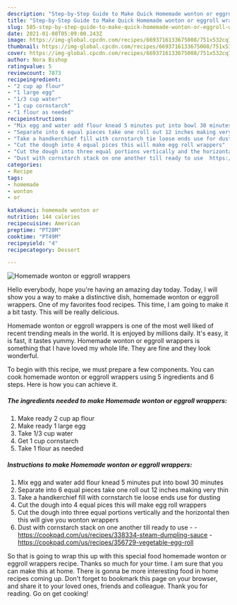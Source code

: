 ```yaml
---
description: "Step-by-Step Guide to Make Quick Homemade wonton or eggroll wrappers"
title: "Step-by-Step Guide to Make Quick Homemade wonton or eggroll wrappers"
slug: 585-step-by-step-guide-to-make-quick-homemade-wonton-or-eggroll-wrappers
date: 2021-01-08T05:09:00.243Z
image: https://img-global.cpcdn.com/recipes/6693716133675008/751x532cq70/homemade-wonton-or-eggroll-wrappers-recipe-main-photo.jpg
thumbnail: https://img-global.cpcdn.com/recipes/6693716133675008/751x532cq70/homemade-wonton-or-eggroll-wrappers-recipe-main-photo.jpg
cover: https://img-global.cpcdn.com/recipes/6693716133675008/751x532cq70/homemade-wonton-or-eggroll-wrappers-recipe-main-photo.jpg
author: Nora Bishop
ratingvalue: 5
reviewcount: 7873
recipeingredient:
- "2 cup ap flour"
- "1 large egg"
- "1/3 cup water"
- "1 cup cornstarch"
- "1 flour as needed"
recipeinstructions:
- "Mix egg and water add flour knead 5 minutes put into bowl 30 minutes"
- "Separate into 6 equal pieces take one roll out 12 inches making very thin"
- "Take a handkerchief fill with cornstarch tie loose ends use for dusting"
- "Cut the dough into 4 equal pices this will make egg roll wrappers"
- "Cut the dough into three equal portions vertically and the horizontal then this will give you wonton wrappers"
- "Dust with cornstarch stack on one another till ready to use  https://cookpad.com/us/recipes/338334-steam-dumpling-sauce https://cookpad.com/us/recipes/356729-vegetable-egg-roll"
categories:
- Recipe
tags:
- homemade
- wonton
- or

katakunci: homemade wonton or 
nutrition: 144 calories
recipecuisine: American
preptime: "PT28M"
cooktime: "PT49M"
recipeyield: "4"
recipecategory: Dessert

---
```



![Homemade wonton or eggroll wrappers](https://img-global.cpcdn.com/recipes/6693716133675008/751x532cq70/homemade-wonton-or-eggroll-wrappers-recipe-main-photo.jpg)

Hello everybody, hope you're having an amazing day today. Today, I will show you a way to make a distinctive dish, homemade wonton or eggroll wrappers. One of my favorites food recipes. This time, I am going to make it a bit tasty. This will be really delicious.

Homemade wonton or eggroll wrappers is one of the most well liked of recent trending meals in the world. It is enjoyed by millions daily. It's easy, it is fast, it tastes yummy. Homemade wonton or eggroll wrappers is something that I have loved my whole life. They are fine and they look wonderful.




To begin with this recipe, we must prepare a few components. You can cook homemade wonton or eggroll wrappers using 5 ingredients and 6 steps. Here is how you can achieve it.

<!--inarticleads1-->

##### The ingredients needed to make Homemade wonton or eggroll wrappers:

1. Make ready 2 cup ap flour
1. Make ready 1 large egg
1. Take 1/3 cup water
1. Get 1 cup cornstarch
1. Take 1 flour as needed




<!--inarticleads2-->

##### Instructions to make Homemade wonton or eggroll wrappers:

1. Mix egg and water add flour knead 5 minutes put into bowl 30 minutes
1. Separate into 6 equal pieces take one roll out 12 inches making very thin
1. Take a handkerchief fill with cornstarch tie loose ends use for dusting
1. Cut the dough into 4 equal pices this will make egg roll wrappers
1. Cut the dough into three equal portions vertically and the horizontal then this will give you wonton wrappers
1. Dust with cornstarch stack on one another till ready to use -  - https://cookpad.com/us/recipes/338334-steam-dumpling-sauce - https://cookpad.com/us/recipes/356729-vegetable-egg-roll




So that is going to wrap this up with this special food homemade wonton or eggroll wrappers recipe. Thanks so much for your time. I am sure that you can make this at home. There is gonna be more interesting food in home recipes coming up. Don't forget to bookmark this page on your browser, and share it to your loved ones, friends and colleague. Thank you for reading. Go on get cooking!
